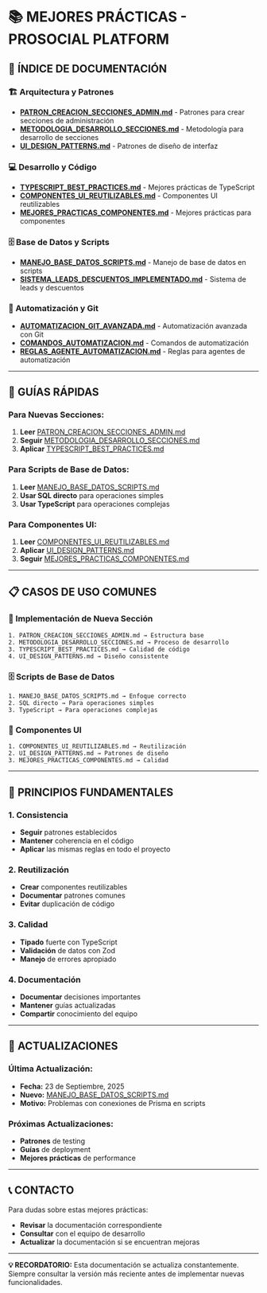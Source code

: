# 📚 **MEJORES PRÁCTICAS - PROSOCIAL PLATFORM**

## 🎯 **ÍNDICE DE DOCUMENTACIÓN**

### **🏗️ Arquitectura y Patrones**

- **[PATRON_CREACION_SECCIONES_ADMIN.md](./PATRON_CREACION_SECCIONES_ADMIN.md)** - Patrones para crear secciones de administración
- **[METODOLOGIA_DESARROLLO_SECCIONES.md](./METODOLOGIA_DESARROLLO_SECCIONES.md)** - Metodología para desarrollo de secciones
- **[UI_DESIGN_PATTERNS.md](./UI_DESIGN_PATTERNS.md)** - Patrones de diseño de interfaz

### **💻 Desarrollo y Código**

- **[TYPESCRIPT_BEST_PRACTICES.md](./TYPESCRIPT_BEST_PRACTICES.md)** - Mejores prácticas de TypeScript
- **[COMPONENTES_UI_REUTILIZABLES.md](./COMPONENTES_UI_REUTILIZABLES.md)** - Componentes UI reutilizables
- **[MEJORES_PRACTICAS_COMPONENTES.md](./MEJORES_PRACTICAS_COMPONENTES.md)** - Mejores prácticas para componentes

### **🗄️ Base de Datos y Scripts**

- **[MANEJO_BASE_DATOS_SCRIPTS.md](./MANEJO_BASE_DATOS_SCRIPTS.md)** - Manejo de base de datos en scripts
- **[SISTEMA_LEADS_DESCUENTOS_IMPLEMENTADO.md](./SISTEMA_LEADS_DESCUENTOS_IMPLEMENTADO.md)** - Sistema de leads y descuentos

### **🤖 Automatización y Git**

- **[AUTOMATIZACION_GIT_AVANZADA.md](./AUTOMATIZACION_GIT_AVANZADA.md)** - Automatización avanzada con Git
- **[COMANDOS_AUTOMATIZACION.md](./COMANDOS_AUTOMATIZACION.md)** - Comandos de automatización
- **[REGLAS_AGENTE_AUTOMATIZACION.md](./REGLAS_AGENTE_AUTOMATIZACION.md)** - Reglas para agentes de automatización

---

## 🚀 **GUÍAS RÁPIDAS**

### **Para Nuevas Secciones:**

1. **Leer** [PATRON_CREACION_SECCIONES_ADMIN.md](./PATRON_CREACION_SECCIONES_ADMIN.md)
2. **Seguir** [METODOLOGIA_DESARROLLO_SECCIONES.md](./METODOLOGIA_DESARROLLO_SECCIONES.md)
3. **Aplicar** [TYPESCRIPT_BEST_PRACTICES.md](./TYPESCRIPT_BEST_PRACTICES.md)

### **Para Scripts de Base de Datos:**

1. **Leer** [MANEJO_BASE_DATOS_SCRIPTS.md](./MANEJO_BASE_DATOS_SCRIPTS.md)
2. **Usar SQL directo** para operaciones simples
3. **Usar TypeScript** para operaciones complejas

### **Para Componentes UI:**

1. **Leer** [COMPONENTES_UI_REUTILIZABLES.md](./COMPONENTES_UI_REUTILIZABLES.md)
2. **Aplicar** [UI_DESIGN_PATTERNS.md](./UI_DESIGN_PATTERNS.md)
3. **Seguir** [MEJORES_PRACTICAS_COMPONENTES.md](./MEJORES_PRACTICAS_COMPONENTES.md)

---

## 📋 **CASOS DE USO COMUNES**

### **🔧 Implementación de Nueva Sección**

```
1. PATRON_CREACION_SECCIONES_ADMIN.md → Estructura base
2. METODOLOGIA_DESARROLLO_SECCIONES.md → Proceso de desarrollo
3. TYPESCRIPT_BEST_PRACTICES.md → Calidad de código
4. UI_DESIGN_PATTERNS.md → Diseño consistente
```

### **🗄️ Scripts de Base de Datos**

```
1. MANEJO_BASE_DATOS_SCRIPTS.md → Enfoque correcto
2. SQL directo → Para operaciones simples
3. TypeScript → Para operaciones complejas
```

### **🎨 Componentes UI**

```
1. COMPONENTES_UI_REUTILIZABLES.md → Reutilización
2. UI_DESIGN_PATTERNS.md → Patrones de diseño
3. MEJORES_PRACTICAS_COMPONENTES.md → Calidad
```

---

## 🎯 **PRINCIPIOS FUNDAMENTALES**

### **1. Consistencia**

- **Seguir** patrones establecidos
- **Mantener** coherencia en el código
- **Aplicar** las mismas reglas en todo el proyecto

### **2. Reutilización**

- **Crear** componentes reutilizables
- **Documentar** patrones comunes
- **Evitar** duplicación de código

### **3. Calidad**

- **Tipado** fuerte con TypeScript
- **Validación** de datos con Zod
- **Manejo** de errores apropiado

### **4. Documentación**

- **Documentar** decisiones importantes
- **Mantener** guías actualizadas
- **Compartir** conocimiento del equipo

---

## 🔄 **ACTUALIZACIONES**

### **Última Actualización:**

- **Fecha:** 23 de Septiembre, 2025
- **Nuevo:** [MANEJO_BASE_DATOS_SCRIPTS.md](./MANEJO_BASE_DATOS_SCRIPTS.md)
- **Motivo:** Problemas con conexiones de Prisma en scripts

### **Próximas Actualizaciones:**

- **Patrones** de testing
- **Guías** de deployment
- **Mejores prácticas** de performance

---

## 📞 **CONTACTO**

Para dudas sobre estas mejores prácticas:

- **Revisar** la documentación correspondiente
- **Consultar** con el equipo de desarrollo
- **Actualizar** la documentación si se encuentran mejoras

---

**💡 RECORDATORIO:** Esta documentación se actualiza constantemente. Siempre consultar la versión más reciente antes de implementar nuevas funcionalidades.
